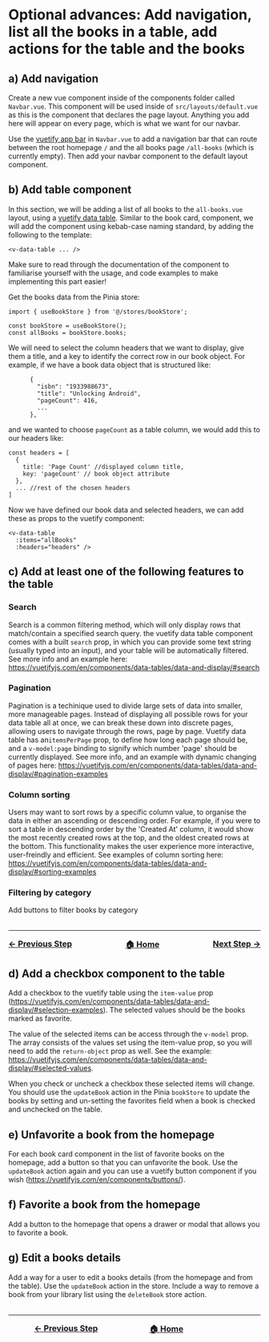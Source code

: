 # Optional advances: Add navigation, list all the books in a table, add actions for the table and the books
## a) Add navigation
Create a new vue component inside of the components folder called `Navbar.vue`. This component will be used inside of `src/layouts/default.vue` as this is the component that declares the page layout. Anything you add here will appear on every page, which is what we want for our navbar.

Use the [vuetify app bar](https://vuetifyjs.com/en/components/app-bars/) in `Navbar.vue` to add a navigation bar that can route between the root homepage `/` and the all books page `/all-books` (which is currently empty). Then add your navbar component to the default layout component.

## b) Add table component
In this section, we will be adding a list of all books to the `all-books.vue` layout, using a [vuetify data table](https://vuetifyjs.com/en/components/data-tables/basics/). Similar to the book card, component, we will add the component using kebab-case naming standard, by adding the following to the template:

```
<v-data-table ... />
```

Make sure to read through the documentation of the component to familiarise yourself with the usage, and code examples to make implementing this part easier!

Get the books data from the Pinia store:

```
import { useBookStore } from '@/stores/bookStore';

const bookStore = useBookStore();
const allBooks = bookStore.books;
```

We will need to select the column headers that we want to display, give them a title, and a key to identify the correct row in our book object. For example, if we have a book data object that is structured like:

```
      {
        "isbn": "1933988673",
        "title": "Unlocking Android",
        "pageCount": 416,
        ...
      },
```

and we wanted to choose `pageCount` as a table column, we would add this to our headers like:

```
const headers = [
  {
    title: 'Page Count' //displayed column title,
    key: 'pageCount' // book object attribute
  },
  ... //rest of the chosen headers
]
```

Now we have defined our book data and selected headers, we can add these as props to the vuetify component:

```
<v-data-table
  :items="allBooks"
  :headers="headers" />
```

## c) Add at least one of the following features to the table
### Search
Search is a common filtering method, which will only display rows that match/contain a specified search query. the vuetify data table component comes with a built `search` prop, in which you can provide some text string (usually typed into an input), and your table will be automatically filtered. See more info and an example here:
https://vuetifyjs.com/en/components/data-tables/data-and-display/#search

### Pagination
Pagination is a techinique used to divide large sets of data into smaller, more manageable pages. Instead of displaying all possible rows for your data table all at once, we can break these down into discrete pages, allowing users to navigate through the rows, page by page. Vuetify data table has an`itemsPerPage` prop, to define how long each page should be, and a `v-model:page` binding to signify which number 'page' should be currently displayed. See more info, and an example with dynamic changing of pages here:
https://vuetifyjs.com/en/components/data-tables/data-and-display/#pagination-examples

### Column sorting
Users may want to sort rows by a specific column value, to organise the data in either an ascending or descending order. For example, if you were to sort a table in descending order by the 'Created At' column, it would show the most recently created rows at the top, and the oldest created rows at the bottom. This functionality makes the user experience more interactive, user-freindly and efficient. See examples of column sorting here:
https://vuetifyjs.com/en/components/data-tables/data-and-display/#sorting-examples

### Filtering by category
Add buttons to filter books by category

<hr style="margin-top: 32px">
<div style="display: flex; justify-content: space-between; margin-top: 16px; font-weight: bold; font-size: 16px">
  <span><a href="./docs/tasks/step-2.md">← Previous Step</a></span>
  <span><a href="README.md">🏠 Home</a></span>
  <span><a href="./docs/tasks/step-4.md">Next Step →</a></span>
</div>

## d) Add a checkbox component to the table
Add a checkbox to the vuetify table using the `item-value` prop
(https://vuetifyjs.com/en/components/data-tables/data-and-display/#selection-examples).
The selected values should be the books marked as favorite.

The value of the selected items can be access through the `v-model` prop. The array consists of the values set using the item-value prop, so you will need to add the `return-object` prop as well. See the example: https://vuetifyjs.com/en/components/data-tables/data-and-display/#selected-values.

When you check or uncheck a checkbox these selected items will change. You should use the `updateBook` action in the Pinia `bookStore` to update the books by setting and un-setting the favorites field when a book is checked and unchecked on the table.

## e) Unfavorite a book from the homepage
For each book card component in the list of favorite books on the homepage, add a button so that you can unfavorite the book. Use the `updateBook` action again and you can use a vuetify button component if you wish (https://vuetifyjs.com/en/components/buttons/).

## f) Favorite a book from the homepage
Add a button to the homepage that opens a drawer or modal that allows you to favorite a book.

## g) Edit a books details
Add a way for a user to edit a books details (from the homepage and from the table). Use the `updateBook` action in the store. Include a way to remove a book from your library list using the `deleteBook` store action.

<hr style="margin-top: 32px">
<div style="display: flex; justify-content: space-around; margin-top: 16px; font-weight: bold; font-size: 16px">
  <span><a href="./docs/tasks/step-3.md">← Previous Step</a></span>
  <span><a href="README.md">🏠 Home</a></span>
  <span></span>
</div>
